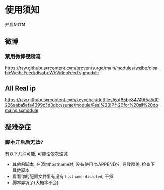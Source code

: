 
# 使用须知
开启MITM
## 微博
### 禁用微博视频流
https://raw.githubusercontent.com/broven/surge/main/modules/weibo/disableWeiboFeed/disableWbVideoFeed.sgmodule
## All Real ip
https://raw.githubusercontent.com/keyvchan/dotfiles/6bf85be84749f5a5d0226aaba5efa4399d8d3dbc/surge/module/Real%20IP%20for%20all%20domains.sgmodule


## 疑难杂症
### 脚本开启后无效?
有以下几种可能, 可能性依次递减
- 其他的脚本, 在添加hostname时, 没有使用 %APPEND%, 导致覆盖, 检查下 其他脚本
- 看看你的配置文件里有没有 `hostname-disabled`, 干掉
- 脚本弃坑了(大概率不会)
